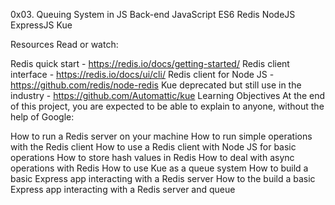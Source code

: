 0x03. Queuing System in JS
Back-end
JavaScript
ES6
Redis
NodeJS
ExpressJS
Kue

Resources
Read or watch:

Redis quick start - https://redis.io/docs/getting-started/
Redis client interface - https://redis.io/docs/ui/cli/
Redis client for Node JS - https://github.com/redis/node-redis
Kue deprecated but still use in the industry - https://github.com/Automattic/kue
Learning Objectives
At the end of this project, you are expected to be able to explain to anyone, without the help of Google:

How to run a Redis server on your machine
How to run simple operations with the Redis client
How to use a Redis client with Node JS for basic operations
How to store hash values in Redis
How to deal with async operations with Redis
How to use Kue as a queue system
How to build a basic Express app interacting with a Redis server
How to the build a basic Express app interacting with a Redis server and queue
